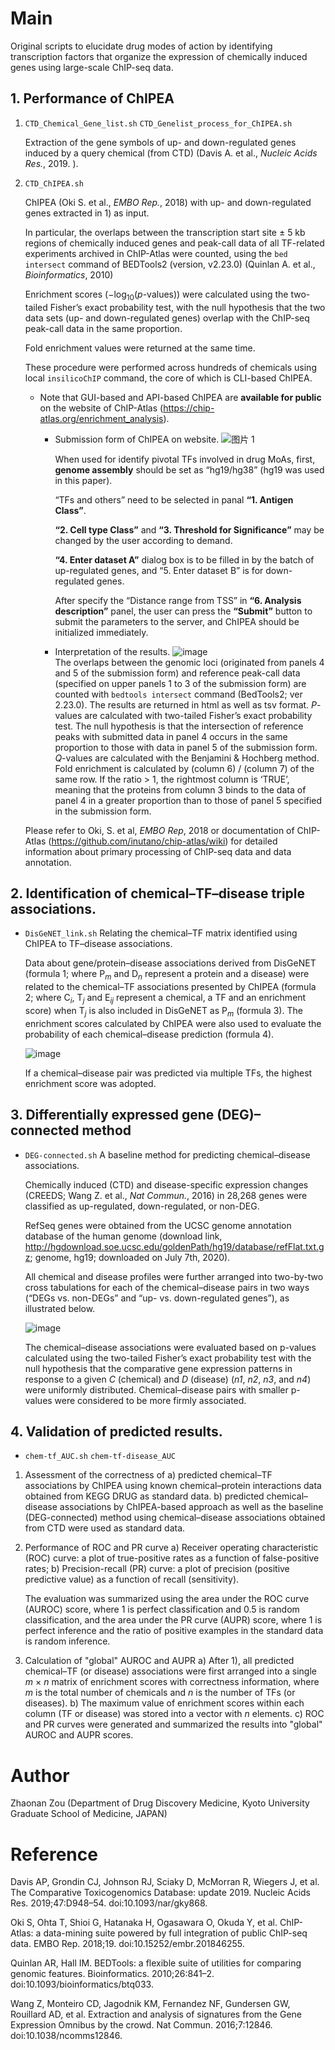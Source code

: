 # Main
Original scripts to elucidate drug modes of action by identifying transcription factors that organize the expression of chemically induced genes using large-scale ChIP-seq data.

## 1. Performance of ChIPEA 

1) ```CTD_Chemical_Gene_list.sh``` ```CTD_Genelist_process_for_ChIPEA.sh```
    
    Extraction of the gene symbols of up- and down-regulated genes induced by a query chemical (from CTD) (Davis A. et al., *Nucleic Acids Res.*, 2019. ).
2) ```CTD_ChIPEA.sh```
    
    ChIPEA (Oki S. et al., *EMBO Rep.*, 2018) with up- and down-regulated genes extracted in 1) as input.
    
    
    In particular, the overlaps between the transcription start site ± 5 kb regions of chemically induced genes and peak-call data of all TF-related experiments archived in ChIP-Atlas were counted, using the ```bed intersect``` command of BEDTools2 (version, v2.23.0) (Quinlan A. et al., *Bioinformatics*, 2010)
    
    Enrichment scores (−log<sub>10</sub>(*p*-values)) were calculated using the two-tailed Fisher’s exact probability test, with the null hypothesis that the two data sets (up- and down-regulated genes) overlap with the ChIP-seq peak-call data in the same proportion.
    
    Fold enrichment values were returned at the same time.

    These procedure were performed across hundreds of chemicals using local ```insilicoChIP``` command, the core of which is CLI-based ChIPEA.
    
    * Note that GUI-based and API-based ChIPEA are **available for public** on the website of ChIP-Atlas (https://chip-atlas.org/enrichment_analysis).
    
      * Submission form of ChIPEA on website. 
      ![图片 1](https://user-images.githubusercontent.com/74224230/135547550-c3b0eb2c-1685-4af6-a8a0-a940e36e60bb.png)
    
        When used for identify pivotal TFs involved in drug MoAs, first, **genome assembly** should be set as “hg19/hg38” (hg19 was used in this paper).
        
        “TFs and others” need to be selected in panal **“1. Antigen Class”**.
        
        **“2. Cell type Class”** and **“3. Threshold for Significance”** may be changed by the user according to demand.
        
        **“4. Enter dataset A”** dialog box is to be filled in by the batch of up-regulated genes, and “5. Enter dataset B” is for down-regulated genes.
        
        After specify the “Distance range from TSS” in **“6. Analysis description”** panel, the user can press the **“Submit”** button to submit the parameters to the server, and ChIPEA should be initialized immediately. 
      
      * Interpretation of the results.
      ![image](https://user-images.githubusercontent.com/74224230/135548459-d5e44b6c-63d6-40d0-ad42-026b45ff513d.png)      
        The overlaps between the genomic loci (originated from panels 4 and 5 of the submission form) and reference peak-call data (specified on upper panels 1 to 3 of the submission form) are counted with ```bedtools intersect``` command (BedTools2; ver 2.23.0). The results are returned in html as well as tsv format. *P*-values are calculated with two-tailed Fisher’s exact probability test. The null hypothesis is that the intersection of reference peaks with submitted data in panel 4 occurs in the same proportion to those with data in panel 5 of the submission form. *Q*-values are calculated with the Benjamini & Hochberg method. Fold enrichment is calculated by (column 6) / (column 7) of the same row. If the ratio > 1, the rightmost column is ‘TRUE’, meaning that the proteins from column 3 binds to the data of panel 4 in a greater proportion than to those of panel 5 specified in the submission form.
    
    Please refer to Oki, S. et al, *EMBO Rep*, 2018 or documentation of ChIP-Atlas (https://github.com/inutano/chip-atlas/wiki) for detailed information about primary processing of ChIP-seq data and data annotation.

## 2. Identification of chemical–TF–disease triple associations.

   * ```DisGeNET_link.sh```
    Relating the chemical–TF matrix identified using ChIPEA to TF–disease associations.
    
        Data about gene/protein–disease associations derived from DisGeNET (formula 1; where P<sub>*m*</sub> and D<sub>*n*</sub> represent a protein and a disease) were related to the chemical–TF associations presented by ChIPEA (formula 2; where C<sub>*i*</sub>, T<sub>*j*</sub> and E<sub>*ij*</sub> represent a chemical, a TF and an enrichment score) when T<sub>*j*</sub> is also included in DisGeNET as P<sub>*m*</sub> (formula 3). The enrichment scores calculated by ChIPEA were also used to evaluate the probability of each chemical–disease prediction (formula 4). 
        
        ![image](https://user-images.githubusercontent.com/74224230/135550163-1f2f0997-c4a7-4614-94ce-de34206c72ff.png)
        
        If a chemical–disease pair was predicted via multiple TFs, the highest enrichment score was adopted.

## 3. Differentially expressed gene (DEG)–connected method

   * ```DEG-connected.sh```
    A baseline method for predicting chemical–disease associations.
    
        Chemically induced (CTD) and disease-specific expression changes (CREEDS; Wang Z. et al., *Nat Commun.*, 2016) in 28,268 genes were classified as up-regulated, down-regulated, or non-DEG.
        
        RefSeq genes were obtained from the UCSC genome annotation database of the human genome (download link, http://hgdownload.soe.ucsc.edu/goldenPath/hg19/database/refFlat.txt.gz; genome, hg19; downloaded on July 7th, 2020).
        
        All chemical and disease profiles were further arranged into two-by-two cross tabulations for each of the chemical–disease pairs in two ways (“DEGs vs. non-DEGs” and “up- vs. down-regulated genes”), as illustrated below.

        ![image](https://user-images.githubusercontent.com/74224230/135549275-09313173-fd47-4216-8b75-8ce9ca69a576.png)

        The chemical–disease associations were evaluated based on p-values calculated using the two-tailed Fisher’s exact probability test with the null hypothesis that the comparative gene expression patterns in response to a given *C* (chemical) and *D* (disease) (*n1*, *n2*, *n3*, and *n4*) were uniformly distributed. Chemical–disease pairs with smaller p-values were considered to be more firmly associated.

## 4. Validation of predicted results.

   * ```chem-tf_AUC.sh``` ```chem-tf-disease_AUC```
    
   1) Assessment of the correctness of
         a) predicted chemical–TF associations by ChIPEA using known chemical–protein interactions data obtained from KEGG DRUG as standard data.
         b) predicted chemical–disease associations by ChIPEA-based approach as well as the baseline (DEG-connected) method using chemical–disease associations obtained from CTD were used as standard data.

   2) Performance of ROC and PR curve
         a) Receiver operating characteristic (ROC) curve: a plot of true-positive rates as a function of false-positive rates;
         b) Precision-recall (PR) curve: a plot of precision (positive predictive value) as a function of recall (sensitivity).

         The evaluation was summarized using the area under the ROC curve (AUROC) score, where 1 is perfect classification and 0.5 is random classification, and the area under the PR curve (AUPR) score, where 1 is perfect inference and the ratio of positive examples in the standard data is random inference.

   3) Calculation of "global" AUROC and AUPR
         a) After 1), all predicted chemical–TF (or disease) associations were first arranged into a single *m* × *n* matrix of enrichment scores with correctness information, where *m* is the total number of chemicals and *n* is the number of TFs (or diseases).
         b) The maximum value of enrichment scores within each column (TF or disease) was stored into a vector with *n* elements.
         c) ROC and PR curves were generated and summarized the results into "global" AUROC and AUPR scores.

# Author
Zhaonan Zou (Department of Drug Discovery Medicine, Kyoto University Graduate School of Medicine, JAPAN)

# Reference

Davis AP, Grondin CJ, Johnson RJ, Sciaky D, McMorran R, Wiegers J, et al. The Comparative Toxicogenomics Database: update 2019. Nucleic Acids Res. 2019;47:D948–54. doi:10.1093/nar/gky868.

Oki S, Ohta T, Shioi G, Hatanaka H, Ogasawara O, Okuda Y, et al. ChIP-Atlas: a data-mining suite powered by full integration of public ChIP-seq data. EMBO Rep. 2018;19. doi:10.15252/embr.201846255.

Quinlan AR, Hall IM. BEDTools: a flexible suite of utilities for comparing genomic features. Bioinformatics. 2010;26:841–2. doi:10.1093/bioinformatics/btq033.

Wang Z, Monteiro CD, Jagodnik KM, Fernandez NF, Gundersen GW, Rouillard AD, et al. Extraction and analysis of signatures from the Gene Expression Omnibus by the crowd. Nat Commun. 2016;7:12846. doi:10.1038/ncomms12846.
